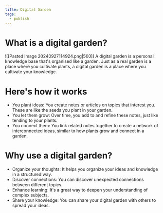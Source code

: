```yaml
---
title: Digital Garden
tags:
  - publish
---
```

# What is a digital garden?

![[Pasted image 20240927114924.png|500]]
A digital garden is a personal knowledge base that's organised like a garden. Just as a real garden is a place where you cultivate plants, a digital garden is a place where you cultivate your knowledge.

# Here's how it works
- You plant ideas: You create notes or articles on topics that interest you. These are like the seeds you plant in your garden.
- You let them grow: Over time, you add to and refine these notes, just like tending to your plants.
- You connect them: You link related notes together to create a network of interconnected ideas, similar to how plants grow and connect in a garden.

# Why use a digital garden?
- Organize your thoughts: It helps you organize your ideas and knowledge in a structured way.
- Discover connections: You can discover unexpected connections between different topics.
- Enhance learning: It's a great way to deepen your understanding of complex subjects.
- Share your knowledge: You can share your digital garden with others to spread your ideas.